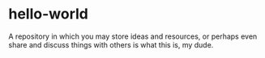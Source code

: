 # hello-world
A repository in which you may store ideas and resources, or perhaps even share and discuss things with others
is what this is, my dude.
